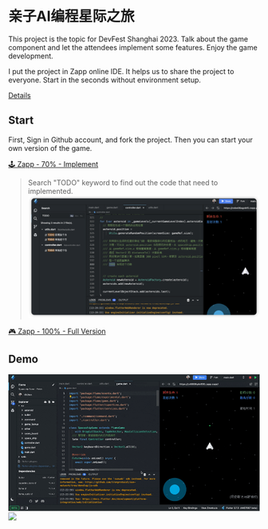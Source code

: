 # 亲子AI编程星际之旅

This project is the topic for DevFest Shanghai 2023. Talk about the game component and let the attendees implement some features. Enjoy the game development.

I put the project in Zapp online IDE. It helps us to share the project to everyone. Start in the seconds without environment setup.

[Details](https://github.com/chyiiiiiiiiiiii/presentations-and-slides/tree/main/Google%20DevFest%20Shanghai%202023%20part2)

## Start

First, Sign in Github account, and fork the project. Then you can start your own version of the game.

[🕹️ Zapp - 70% - Implement](https://zapp.run/edit/flame-zobe06agobf0?entry=lib/main.dart&file=lib/game.dart)

> Search "TODO" keyword to find out the code that need to implemented.
> <img src="./demo/todo.png" />


[🎮 Zapp - 100% - Full Version](https://zapp.run/edit/flame-zx5806q4x590?entry=lib%2Fmain.dartt)

## Demo
![](./demo/demo.gif)
![](./demo/demo_2.gif)
